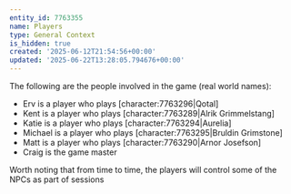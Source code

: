```yaml
---
entity_id: 7763355
name: Players
type: General Context
is_hidden: true
created: '2025-06-12T21:54:56+00:00'
updated: '2025-06-22T13:28:05.794676+00:00'
---
```


The following are the people involved in the game (real world names):

- Erv is a player who plays [character:7763296|Qotal]
- Kent is a player who plays [character:7763289|Alrik Grimmelstang]
- Katie is a player who plays [character:7763294|Aurelia]
- Michael is a player who plays [character:7763295|Bruldin Grimstone]
- Matt is a player who plays [character:7763290|Arnor Josefson]
- Craig is the game master

Worth noting that from time to time, the players will control some of the NPCs as part of sessions